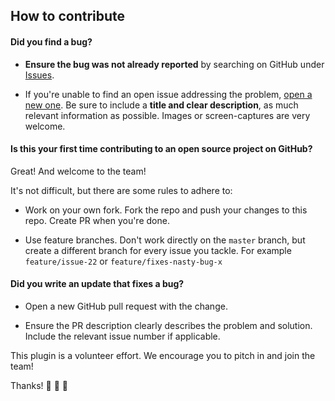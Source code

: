 ## How to contribute

#### **Did you find a bug?**

* **Ensure the bug was not already reported** by searching on GitHub under [Issues](https://github.com/tinect/TinectRedirects/issues).

* If you're unable to find an open issue addressing the problem, [open a new one](https://github.com/tinect/TinectRedirects/issues/new). Be sure to include a **title and clear description**, as much relevant information as possible. Images or screen-captures are very welcome.

#### **Is this your first time contributing to an open source project on GitHub?**

Great! And welcome to the team!

It's not difficult, but there are some rules to adhere to:

* Work on your own fork. Fork the repo and push your changes to this repo. Create PR when you're done.

* Use feature branches. Don't work directly on the `master` branch, but create a different branch for every issue you tackle. For example `feature/issue-22` or `feature/fixes-nasty-bug-x`

#### **Did you write an update that fixes a bug?**

* Open a new GitHub pull request with the change.

* Ensure the PR description clearly describes the problem and solution. Include the relevant issue number if applicable.





This plugin is a volunteer effort. We encourage you to pitch in and join the team!

Thanks! :blue_heart: :blue_heart: :blue_heart:
